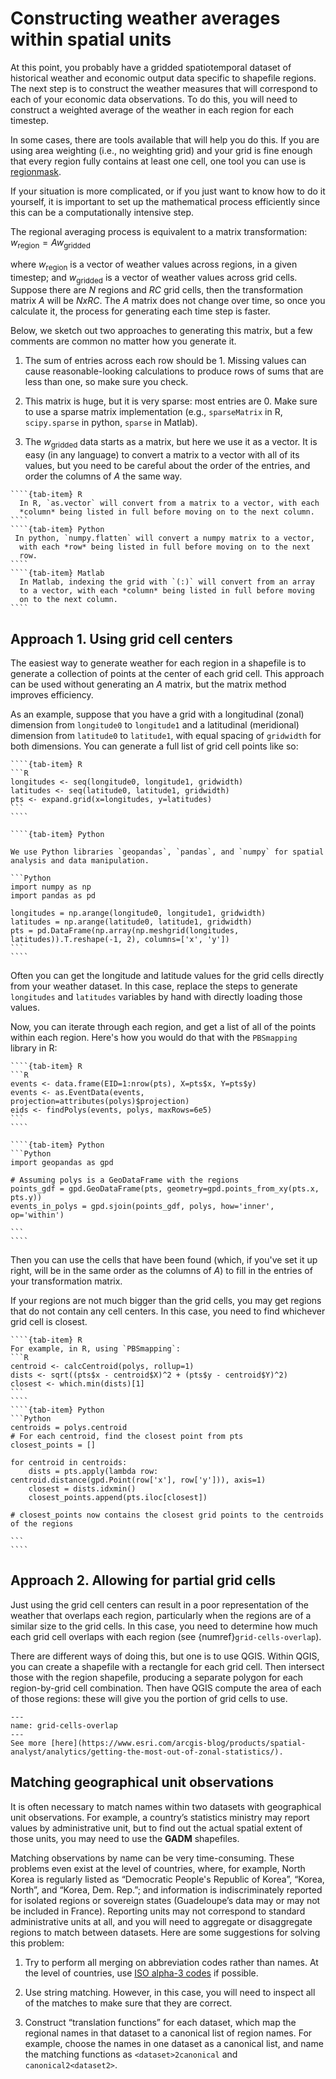 # Constructing weather averages within spatial units
 
At this point, you probably have a gridded spatiotemporal dataset of historical weather and economic output data specific to shapefile regions. The next step is to construct the weather measures that will correspond to each of your economic data observations. To do this, you will need to construct a weighted average of the weather in each region for each timestep.
 
In some cases, there are tools available that will help you do this. If you are using area weighting (i.e., no weighting grid) and your grid is fine enough that every region fully contains at least one cell, one tool you can use is
[regionmask](http://www.matteodefelice.name/post/aggregating-gridded-data/).
 
If your situation is more complicated, or if you just want to know how to do it yourself, it is important to set up the mathematical process efficiently since this can be a computationally intensive step.
 
The regional averaging process is equivalent to a matrix transformation: 
$w_\text{region} = A w_\text{gridded}$
 
where $w_\text{region}$ is a vector of weather values across
regions, in a given timestep; and $w_\text{gridded}$ is a vector of
weather values across grid cells. Suppose there are $N$ regions and
$R C$ grid cells, then the transformation matrix $A$ will be $N x
R C$. The $A$ matrix does not change over time, so once you
calculate it, the process for generating each time step is faster.
 
Below, we sketch out two approaches to generating this matrix, but a few comments are common no matter how you generate it.
 
1. The sum of entries across each row should be 1. Missing values can
  cause reasonable-looking calculations to produce rows of sums that are
  less than one, so make sure you check.
 
2. This matrix is huge, but it is very sparse: most entries
  are 0. Make sure to use a sparse matrix implementation (e.g.,
  `sparseMatrix` in R, `scipy.sparse` in python, `sparse` in Matlab).
 
3. The $w_\text{gridded}$ data starts as a matrix, but here we use
  it as a vector. It is easy (in any language) to convert a matrix
  to a vector with all of its values, but you need to be careful
  about the order of the entries, and order the columns of $A$ the
  same way.
 
`````{tab-set}
````{tab-item} R
  In R, `as.vector` will convert from a matrix to a vector, with each
  *column* being listed in full before moving on to the next column.
````
````{tab-item} Python
 In python, `numpy.flatten` will convert a numpy matrix to a vector,
  with each *row* being listed in full before moving on to the next
  row.
````
````{tab-item} Matlab
  In Matlab, indexing the grid with `(:)` will convert from an array
  to a vector, with each *column* being listed in full before moving
  on to the next column.
````
`````

## Approach 1. Using grid cell centers
 
The easiest way to generate weather for each region in a shapefile is
to generate a collection of points at the center of each grid
cell. This approach can be used without generating an $A$ matrix,
but the matrix method improves efficiency.
 
As an example, suppose that you have a grid with a longitudinal (zonal)
dimension from `longitude0` to `longitude1` and a latitudinal (meridional) dimension
from `latitude0` to `latitude1`, with equal spacing of `gridwidth` for
both dimensions. You can generate a full list of grid cell points like so:

`````{tab-set}
````{tab-item} R
```R
longitudes <- seq(longitude0, longitude1, gridwidth)
latitudes <- seq(latitude0, latitude1, gridwidth)
pts <- expand.grid(x=longitudes, y=latitudes)
```
````

````{tab-item} Python

We use Python libraries `geopandas`, `pandas`, and `numpy` for spatial 
analysis and data manipulation.

```Python
import numpy as np
import pandas as pd

longitudes = np.arange(longitude0, longitude1, gridwidth)
latitudes = np.arange(latitude0, latitude1, gridwidth)
pts = pd.DataFrame(np.array(np.meshgrid(longitudes, latitudes)).T.reshape(-1, 2), columns=['x', 'y'])
```
````
`````
 
Often you can get the longitude and latitude values for the grid cells
directly from your weather dataset. In this case, replace the steps to
generate `longitudes` and `latitudes` variables by hand with directly
loading those values.
 
Now, you can iterate through each region, and get a list of all of the
points within each region. Here's how you would do that with the
`PBSmapping` library in R:

`````{tab-set}
````{tab-item} R
```R
events <- data.frame(EID=1:nrow(pts), X=pts$x, Y=pts$y)
events <- as.EventData(events, projection=attributes(polys)$projection)
eids <- findPolys(events, polys, maxRows=6e5)
```
````

````{tab-item} Python
```Python
import geopandas as gpd

# Assuming polys is a GeoDataFrame with the regions
points_gdf = gpd.GeoDataFrame(pts, geometry=gpd.points_from_xy(pts.x, pts.y))
events_in_polys = gpd.sjoin(points_gdf, polys, how='inner', op='within')

```
````
`````

Then you can use the cells that have been found (which, if you've set it up right, will be in the same order as the columns of $A$) to fill in the entries of your transformation matrix.
 
If your regions are not much bigger than the grid cells, you may get
regions that do not contain any cell centers. In this case, you need
to find whichever grid cell is closest. 

`````{tab-set}
````{tab-item} R
For example, in R, using `PBSmapping`:
```R
centroid <- calcCentroid(polys, rollup=1)
dists <- sqrt((pts$x - centroid$X)^2 + (pts$y - centroid$Y)^2)
closest <- which.min(dists)[1]
```
````
````{tab-item} Python
```Python
centroids = polys.centroid
# For each centroid, find the closest point from pts
closest_points = []

for centroid in centroids:
    dists = pts.apply(lambda row: centroid.distance(gpd.Point(row['x'], row['y'])), axis=1)
    closest = dists.idxmin()
    closest_points.append(pts.iloc[closest])

# closest_points now contains the closest grid points to the centroids of the regions

```
````
`````
 
## Approach 2. Allowing for partial grid cells
 
Just using the grid cell centers can result in a poor representation
of the weather that overlaps each region, particularly when the
regions are of a similar size to the grid cells. In this case, you
need to determine how much each grid cell overlaps with each region (see {numref}`grid-cells-overlap`).
 
There are different ways of doing this, but one is to use QGIS.
Within QGIS, you can create a shapefile with a rectangle for each grid
cell. Then intersect those with the region shapefile, producing a
separate polygon for each region-by-grid cell combination. Then have
QGIS compute the area of each of those regions: these will give you
the portion of grid cells to use.


```{figure} https://www.esri.com/arcgis-blog/wp-content/uploads/2019/06/pic4.png
---
name: grid-cells-overlap
---
See more [here](https://www.esri.com/arcgis-blog/products/spatial-analyst/analytics/getting-the-most-out-of-zonal-statistics/).
```

## Matching geographical unit observations
 
It is often necessary to match names within two datasets with geographical unit observations. For example, a country’s statistics ministry may report values by administrative unit, but to find out the actual spatial extent of those units, you may need to use the **GADM** shapefiles.
 
Matching observations by name can be very time-consuming. These problems even exist at the level of countries, where, for example, North Korea is regularly listed as “Democratic People's Republic of Korea”, “Korea, North”, and “Korea, Dem. Rep.”; and information is indiscriminately reported for isolated regions or sovereign states (Guadeloupe’s data may or may not be included in France). Reporting units may not correspond to standard administrative units at all, and you will need to aggregate or disaggregate regions to match between datasets. Here are some suggestions for solving this problem:
 
1. Try to perform all merging on abbreviation codes rather than names. At the level of countries, use [ISO alpha-3 codes](https://www.nationsonline.org/oneworld/country_code_list.htm) if possible.
 
2. Use string matching. However, in this case, you will need to inspect all of the matches to make sure that they are correct.
 
3. Construct “translation functions” for each dataset, which map the regional names in that dataset to a canonical list of region names. For example, choose the names in one dataset as a canonical list, and name the matching functions as `<dataset>2canonical` and `canonical2<dataset2>`.
